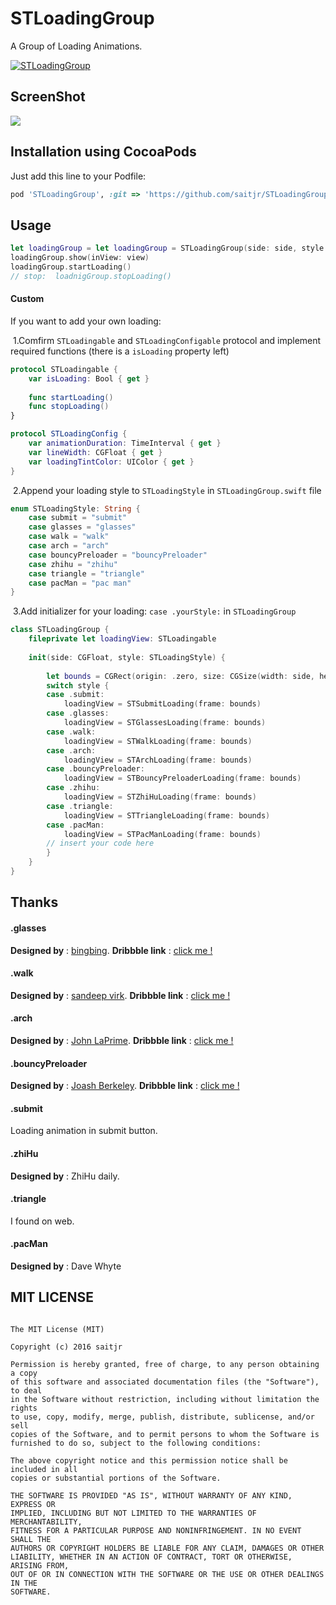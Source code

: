 # STLoadingGroup

A Group of Loading Animations.

[![STLoadingGroup](./resources/video_first_frame.png)](https://vimeo.com/183843221)

## ScreenShot

![](./resources/loading.gif)

## Installation using CocoaPods

Just add this line to your Podfile:

```ruby
pod 'STLoadingGroup', :git => 'https://github.com/saitjr/STLoadingGroup.git'
```

## Usage

```swift
let loadingGroup = let loadingGroup = STLoadingGroup(side: side, style: style)
loadingGroup.show(inView: view)
loadingGroup.startLoading()
// stop:  loadnigGroup.stopLoading()
```

#### Custom

If you want to add your own loading:

​	1\.Comfirm `STLoadingable` and `STLoadingConfigable` protocol and implement required functions (there is a `isLoading` property left)

```swift
protocol STLoadingable {
    var isLoading: Bool { get }
    
    func startLoading()
    func stopLoading()
}

protocol STLoadingConfig {
    var animationDuration: TimeInterval { get }
    var lineWidth: CGFloat { get }
    var loadingTintColor: UIColor { get }
}
```

​	2\.Append your loading style to `STLoadingStyle` in `STLoadingGroup.swift` file

```swift
enum STLoadingStyle: String {
    case submit = "submit"
    case glasses = "glasses"
    case walk = "walk"
    case arch = "arch"
    case bouncyPreloader = "bouncyPreloader"
    case zhihu = "zhihu"
    case triangle = "triangle"
    case pacMan = "pac man"
}
```

​	3\.Add initializer for your loading: `case .yourStyle:` in  `STLoadingGroup`

```swift
class STLoadingGroup {
    fileprivate let loadingView: STLoadingable
    
    init(side: CGFloat, style: STLoadingStyle) {
        
        let bounds = CGRect(origin: .zero, size: CGSize(width: side, height: side))
        switch style {
        case .submit:
            loadingView = STSubmitLoading(frame: bounds)
        case .glasses:
            loadingView = STGlassesLoading(frame: bounds)
        case .walk:
            loadingView = STWalkLoading(frame: bounds)
        case .arch:
            loadingView = STArchLoading(frame: bounds)
        case .bouncyPreloader:
            loadingView = STBouncyPreloaderLoading(frame: bounds)
        case .zhihu:
            loadingView = STZhiHuLoading(frame: bounds)
        case .triangle:
            loadingView = STTriangleLoading(frame: bounds)
        case .pacMan:
            loadingView = STPacManLoading(frame: bounds)
        // insert your code here
        }
    }
}
```

## Thanks

#### .glasses

**Designed by** : [bingbing](https://dribbble.com/bingbing). **Dribbble link** : [click me !](https://dribbble.com/shots/2124921-togic-loading)

#### .walk

**Designed by** : [sandeep virk](https://dribbble.com/sandeepvirk87). **Dribbble link** : [click me !](https://dribbble.com/shots/2341109-Loading)

#### .arch

**Designed by** : [John LaPrime](https://dribbble.com/johnlaprime). **Dribbble link** : [click me !](https://dribbble.com/shots/2392622-Loading-Animation)

#### .bouncyPreloader

**Designed by** :  [Joash Berkeley](https://dribbble.com/JoashBerkeley). **Dribbble link** : [click me !](https://dribbble.com/shots/2391053-Bouncy-Preloader)

#### .submit

Loading animation in submit button.

#### .zhiHu

**Designed by** : ZhiHu daily.

#### .triangle

I found on web.

#### .pacMan

**Designed by** :  Dave Whyte

## MIT LICENSE

``` 

The MIT License (MIT)

Copyright (c) 2016 saitjr

Permission is hereby granted, free of charge, to any person obtaining a copy
of this software and associated documentation files (the "Software"), to deal
in the Software without restriction, including without limitation the rights
to use, copy, modify, merge, publish, distribute, sublicense, and/or sell
copies of the Software, and to permit persons to whom the Software is
furnished to do so, subject to the following conditions:

The above copyright notice and this permission notice shall be included in all
copies or substantial portions of the Software.

THE SOFTWARE IS PROVIDED "AS IS", WITHOUT WARRANTY OF ANY KIND, EXPRESS OR
IMPLIED, INCLUDING BUT NOT LIMITED TO THE WARRANTIES OF MERCHANTABILITY,
FITNESS FOR A PARTICULAR PURPOSE AND NONINFRINGEMENT. IN NO EVENT SHALL THE
AUTHORS OR COPYRIGHT HOLDERS BE LIABLE FOR ANY CLAIM, DAMAGES OR OTHER
LIABILITY, WHETHER IN AN ACTION OF CONTRACT, TORT OR OTHERWISE, ARISING FROM,
OUT OF OR IN CONNECTION WITH THE SOFTWARE OR THE USE OR OTHER DEALINGS IN THE
SOFTWARE.
```
